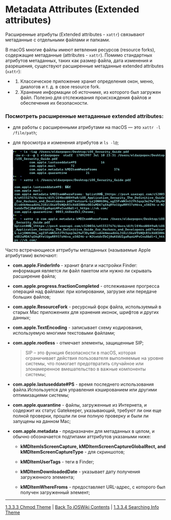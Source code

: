 # Metadata Attributes (Extended attributes)

Расширенные атрибуты (Extended attributes - `xattr`) связывают метаданные с отдельными файлами и папками. 

В macOS многие файлы имеют ветвления ресурсов (resource forks), содержащие метаданные (attributes - `xattr`). Помимо стандартных атрибутов метаданных, таких как размер файла, дата изменения и разрешения, существуют расширенные метаданные extended attributes (`xattr`):
* 1) Классическое приложение хранит определения окон, меню, диалогов и т. д. в свое resource fork.
* 2) Хранение информации об источнике, из которого был загружен файл. Полезно для отслеживания происхождения файлов и обеспечения их безопасности.


### Посмотреть расширенные метаданные extended attributes: 

* для работы с расширенными атрибутами на macOS — это `xattr -l /file/path`; 
* для просмотра и изменения атрибутов и `ls -l@`;

    ![Extended Attributes](https://github.com/eldaroid/pictures/blob/master/iOSWiki/Common/ExtendedAttributes.png?raw=true)

Часто встречающиеся аттрибуты метаданных (называемые Apple атрибутами) включают:

* **com.apple.FinderInfo** - хранит флаги и настройки Finder: информация является ли файл пакетом или нужно ли скрывать расширение файла;

* **com.apple.progress.fractionCompleted** - отслеживание прогресса операций над файлами: при копировании, загрузке или передаче больших файлов;

* **com.apple.ResourceFork** - ресурсный форк файла, используемый в старых Mac приложениях для хранения иконок, шрифтов и других данных;

* **com.apple.TextEncoding** - записывает схему кодирования, используемую многими текстовыми файлами;

* **com.apple.rootless** - отмечает элементы, защищенные SIP;

    > SIP – это функция безопасности в macOS, которая ограничивает действия пользователя выполняемые на уровне системы, что помогает предотвратить случайное или злонамеренное вмешательство в важные компоненты системы;

* **com.apple.lastuseddate#PS** - время последнего использования файла.Используется для управления кэшированием или другими оптимизациями системы;

* **com.apple.quarantine** - файлы, загруженные из Интернета, и содержит их статус Gatekeeper, указывающий, требуют ли они еще полной проверки, прошли ли они полную проверку и были ли запущены на данном Mac;

* **com.apple.metadata** - предназначен для метаданных в целом, и обычно обозначается подтипами аттрибутов указаными ниже:

    * **kMDItemIsScreenCapture, kMDItemScreenCaptureGlobalRect, and kMDItemScreenCaptureType** - для скриншотов;

    * **kMDItemUserTags** - теги в Finder;

    * **kMDItemDownloadedDate** - указывает дату получения загруженного элемента;

    * **kMDItemWhereFroms** - предоставляет URL-адрес, с которого был получен загруженный элемент;


---

[1.3.3.3 Chmod Theme](./1.3.3.3%20Chmod.md) | [Back To iOSWiki Contents](https://github.com/eldaroid/iOSWiki) |  [1.3.3.4 Searching Info Theme](./1.3.3.5%20SearchingInfo.md)
